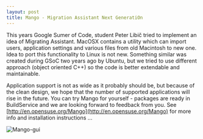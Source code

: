 ```yaml
---
layout: post
title: Mango - Migration Assistant Next GeneratiOn
---
```


This years Google Sumer of Code, student Peter Libič tried to implement an idea of Migrating Assistant. MacOSX contains a utility which can import users, application settings and various files from old Macintosh to new one. Idea to port this functionality to Linux is not new. Something similar was created during GSoC two years ago by Ubuntu, but we tried to use different approach (object oriented C++) so the code is better extendable and maintainable.

Application support is not as wide as it probably should be, but because of the clean design, we hope that the number of supported applications will rise in the future. You can try Mango for yourself - packages are ready in BuildService and we are looking forward to feedback from you. See [http://en.opensuse.org/Mango](http://en.opensuse.org/Mango) for more info and installation instructions ...

![Mango-gui](/assets/Mango-gui.png)
